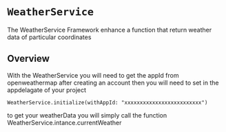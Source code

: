 # ``WeatherService``

The WeatherService Framework enhance a function that return weather data of particular coordinates

## Overview

With the WeatherService you will need to get the appId from openweathermap after creating an account
then you will need to set in the appdelagate of your project

`WeatherService.initialize(withAppId: "xxxxxxxxxxxxxxxxxxxxxxxxx")`

to get your weatherData you will simply call the function WeatherService.intance.currentWeather
